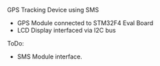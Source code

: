GPS Tracking Device using SMS

- GPS Module connected to STM32F4 Eval Board
- LCD Display interfaced via I2C bus

ToDo:
- SMS Module interface.
